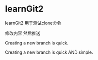 # learnGit2
learnGit2  用于测试clone命令
  

  修改内容 然后推送

  Creating a new branch is quick.

  Creating a new branch is quick AND simple.
